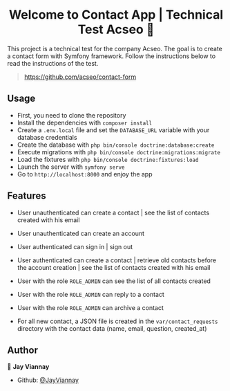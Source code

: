 <h1 align="center">Welcome to Contact App | Technical Test Acseo 👋</h1>
<p>
 This project is a technical test for the company Acseo. The goal is to create a contact form with Symfony framework. Follow the instructions below to read the instructions of the test.
</p>

> https://github.com/acseo/contact-form

## Usage

- First, you need to clone the repository
- Install the dependencies with `composer install`
- Create a `.env.local` file and set the `DATABASE_URL` variable with your database credentials
- Create the database with `php bin/console doctrine:database:create`
- Execute migrations with `php bin/console doctrine:migrations:migrate`
- Load the fixtures with `php bin/console doctrine:fixtures:load`
- Launch the server with `symfony serve`
- Go to `http://localhost:8000` and enjoy the app

## Features

- User unauthenticated can create a contact | see the list of contacts created with his email
- User unauthenticated can create an account
- User authenticated can sign in | sign out
- User authenticated can create a contact | retrieve old contacts before the account creation | see the list of contacts created with his email
- User with the role `ROLE_ADMIN` can see the list of all contacts created
- User with the role `ROLE_ADMIN` can reply to a contact
- User with the role `ROLE_ADMIN` can archive a contact

- For all new contact, a JSON file is created in the `var/contact_requests` directory with the contact data (name, email, question, created_at) 

## Author

👤 **Jay Viannay**

* Github: [@JayViannay](https://github.com/JayViannay)
